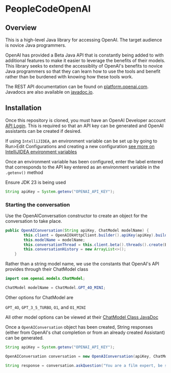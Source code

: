 # PeopleCodeOpenAI
## Overview

This is a high-level Java library for accessing OpenAI. The target audience is novice Java programmers.

OpenAI has provided a Beta Java API that is constantly being added to with additional features to make it easier to leverage the benefits of their models. This library seeks to extend the accessiblity of OpenAI's benefits to novice Java programmers so that they can learn how to use the tools and benefit rather than be burdened with knowing how these tools work. 

The REST API documentation can be found on [platform.openai.com](https://platform.openai.com/docs). Javadocs are also available on [javadoc.io](https://javadoc.io/doc/com.openai/openai-java/0.0.1).

## Installation

Once this repository is cloned, you must have an OpenAI Developer account [API Login](https://platform.openai.com/docs/overview). 
This is required so that an API key can be generated and OpenAI assistants can be created if desired.

If using `IntelliJIDEA`, an environment variable can be set up by going to Run>Edit Configurations and creating a new configuration [see more on IntelliJIDEA environment variables](https://www.jetbrains.com/help/objc/add-environment-variables-and-program-arguments.html)

Once an environment variable has been configured, enter the label entered that corresponds to the API key entered as an environment variable in the `.getenv()` method

Ensure JDK 23 is being used

```java
String apiKey = System.getenv("OPENAI_API_KEY");
```

### Starting the conversation

Use the OpenAIConversation constructor to create an object for the conversation to take place. 

```java
public OpenAIConversation(String apiKey, ChatModel modelName) {
        this.client = OpenAIOkHttpClient.builder().apiKey(apiKey).build();
        this.modelName = modelName;
        this.conversationThread = this.client.beta().threads().create(BetaThreadCreateParams.builder().build());
        this.conversationHistory = new ArrayList<>();
    }
```

Rather than a string model name, we use the constants that OpenAI's API provides through their ChatModel class

```java
import com.openai.models.ChatModel;

ChatModel modelName = ChatModel.GPT_4O_MINI;
```

Other options for ChatModel are

```GPT_4O```, ```GPT_3_5_TURBO```, ```O1```, and ```O1_MINI```

All other model options can be viewed at their [ChatModel Class JavaDoc](https://javadoc.io/doc/com.openai/openai-java/latest/com/openai/models/ChatModel.html)

Once a ```OpenAIConversation``` object has been created, String responses (either from OpenAI's chat completion or from an already created Assistant) can be generated.

```java
String apiKey = System.getenv("OPENAI_API_KEY");

OpenAIConversation conversation = new OpenAIConversation(apiKey, ChatModel.GPT_4O_MINI);

String response = conversation.askQuestion("You are a film expert, be snobby", "What are the three best Quentin Tarantino movies?", "asst_v1IzCzUzPPPdpAgyz5xoV5y0");
```





